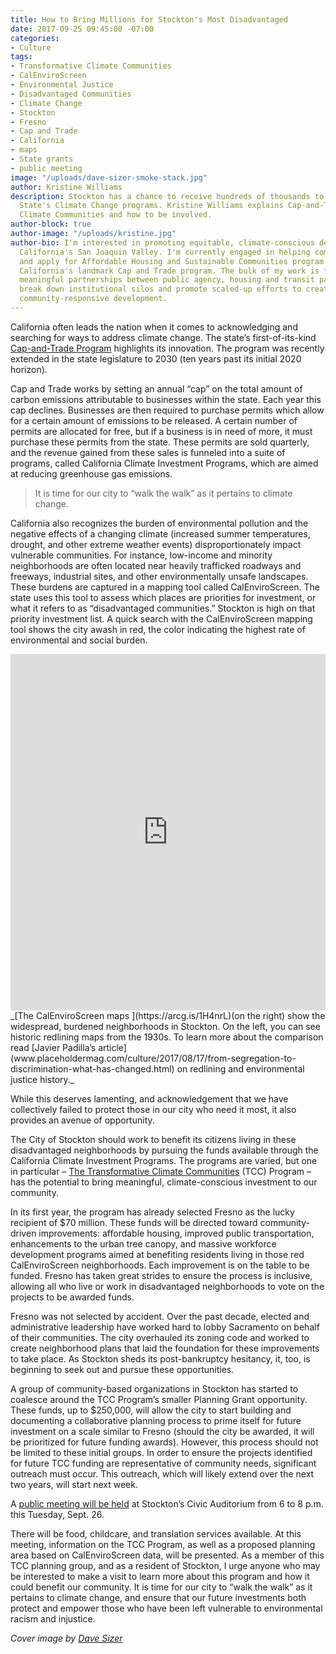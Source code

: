 ```yaml
---
title: How to Bring Millions for Stockton's Most Disadvantaged
date: 2017-09-25 09:45:00 -07:00
categories:
- Culture
tags:
- Transformative Climate Communities
- CalEnviroScreen
- Environmental Justice
- Disadvantaged Communities
- Climate Change
- Stockton
- Fresno
- Cap and Trade
- California
- maps
- State grants
- public meeting
image: "/uploads/dave-sizer-smoke-stack.jpg"
author: Kristine Williams
description: Stockton has a chance to receive hundreds of thousands to millions from
  State's Climate Change programs. Kristine Williams explains Cap-and-Trade, Transformative
  Climate Communities and how to be involved.
author-block: true
author-image: "/uploads/kristine.jpg"
author-bio: I'm interested in promoting equitable, climate-conscious development in
  California's San Joaquin Valley. I'm currently engaged in helping communities access
  and apply for Affordable Housing and Sustainable Communities program funds under
  California's landmark Cap and Trade program. The bulk of my work is focused on developing
  meaningful partnerships between public agency, housing and transit partners to help
  break down institutional silos and promote scaled-up efforts to create inclusive,
  community-responsive development.
---
```


California often leads the nation when it comes to acknowledging and searching for ways to address climate change. The state’s first-of-its-kind [Cap-and-Trade Program](https://www.arb.ca.gov/cc/capandtrade/capandtrade.htm) highlights its innovation. The program was recently extended in the state legislature to 2030 (ten years past its initial 2020 horizon).  

Cap and Trade works by setting an annual “cap” on the total amount of carbon emissions attributable to businesses within the state. Each year this cap declines. Businesses are then required to purchase permits which allow for a certain amount of emissions to be released. A certain number of permits are allocated for free, but if a business is in need of more, it must purchase these permits from the state. These permits are sold quarterly, and the revenue gained from these sales is funneled into a suite of programs, called California Climate Investment Programs, which are aimed at reducing greenhouse gas emissions.   

>It is time for our city to “walk the walk” as it pertains to climate change.  

California also recognizes the burden of environmental pollution and the negative effects of a changing climate (increased summer temperatures, drought, and other extreme weather events) disproportionately impact vulnerable communities. For instance, low-income and minority neighborhoods are often located near heavily trafficked roadways and freeways, industrial sites, and other environmentally unsafe landscapes. These burdens are captured in a mapping tool called CalEnviroScreen. The state uses this tool to assess which places are priorities for investment, or what it refers to as “disadvantaged communities.”
Stockton is high on that priority investment list. A quick search with the CalEnviroScreen mapping tool shows the city awash in red, the color indicating the highest rate of environmental and social burden.

<iframe frameborder="0" class="juxtapose" width="100%" height="570" src="https://cdn.knightlab.com/libs/juxtapose/latest/embed/index.html?uid=33ecf728-7881-11e7-b5f8-0edaf8f81e27"></iframe>   
_[The CalEnviroScreen maps ](https://arcg.is/1H4nrL)(on the right) show the widespread, burdened neighborhoods in Stockton. On the left, you can see historic redlining maps from the 1930s. To learn more about the comparison read [Javier Padilla’s article](www.placeholdermag.com/culture/2017/08/17/from-segregation-to-discrimination-what-has-changed.html) on redlining and environmental justice history._  

While this deserves lamenting, and acknowledgement that we have collectively failed to protect those in our city who need it most, it also provides an avenue of opportunity.   

The City of Stockton should work to benefit its citizens living in these disadvantaged neighborhoods by pursuing the funds available through the California Climate Investment Programs. The programs are varied, but one in particular – [The Transformative Climate Communities](http://sgc.ca.gov/Grant-Programs/Transformative-Climate-Communities-Program.html) (TCC) Program – has the potential to bring meaningful, climate-conscious investment to our community.   

In its first year, the program has already selected Fresno as the lucky recipient of $70 million. These funds will be directed toward community-driven improvements: affordable housing, improved public transportation, enhancements to the urban tree canopy, and massive workforce development programs aimed at benefiting residents living in those red CalEnviroScreen neighborhoods. Each improvement is on the table to be funded. Fresno has taken great strides to ensure the process is inclusive, allowing all who live or work in disadvantaged neighborhoods to vote on the projects to be awarded funds.   

Fresno was not selected by accident. Over the past decade, elected and administrative leadership have worked hard to lobby Sacramento on behalf of their communities. The city overhauled its zoning code and worked to create neighborhood plans that laid the foundation for these improvements to take place. As Stockton sheds its post-bankruptcy hesitancy, it, too, is beginning to seek out and pursue these opportunities.    

A group of community-based organizations in Stockton has started to coalesce around the TCC Program’s smaller Planning Grant opportunity. These funds, up to $250,000, will allow the city to start building and documenting a collaborative planning process  to prime itself for future investment on a scale similar to Fresno (should the city be awarded, it will be prioritized for future funding awards). However, this process should not be limited to these initial groups. In order to ensure the projects identified for future TCC funding are representative of community needs, significant outreach must occur. This outreach, which will likely extend over the next two years, will start next week.  

A [public meeting will be held](https://www.eventbrite.com/e/transformative-climate-communities-stockton-meeting-tickets-37769999084) at Stockton’s Civic Auditorium from 6 to 8 p.m. this Tuesday, Sept. 26.    

There will be food, childcare, and translation services available. At this meeting, information on the TCC Program, as well as a proposed planning area based on CalEnviroScreen data, will be presented. As a member of this TCC planning group, and as a resident of Stockton, I urge anyone who may be interested to make a visit to learn more about this program and how it could benefit our community. It is time for our city to “walk the walk” as it pertains to climate change, and ensure that our future investments both protect and empower those who have been left vulnerable to environmental racism and injustice.

_Cover image by [Dave Sizer](https://www.flickr.com/photos/aphid00/7023178457)_
